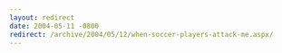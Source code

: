```yaml
---
layout: redirect
date: 2004-05-11 -0800
redirect: /archive/2004/05/12/when-soccer-players-attack-me.aspx/
---
```

